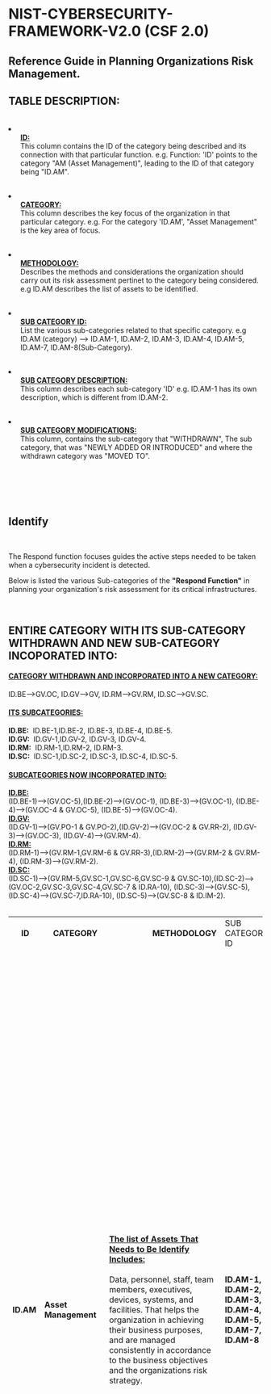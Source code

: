  # NIST-CYBERSECURITY-FRAMEWORK-V2.0 (CSF 2.0)

<h2>Reference Guide in Planning Organizations Risk Management.</h2>

<h2>TABLE DESCRIPTION:</h2>
<br>
 
<li><ul><strong><ins>ID:</ins></strong><br>This column contains the ID of the category being described and its connection with that particular function. e.g. Function:&nbsp;'ID' points to the category "AM (Asset Management)", leading to the ID of that category being "ID.AM".</ul></li><br>

<li><ul><strong><ins>CATEGORY:</ins></strong><br>This column describes the key focus of the organization in that particular category. e.g. For the category 'ID.AM', "Asset Management"  is the key area of focus.</ul></li><br> 

<li><ul><strong><ins>METHODOLOGY:</ins></strong><br>Describes the methods and considerations the organization should carry out its risk assessment pertinet to the category being considered. e.g ID.AM describes the list of assets to be identified.</ul></li><br>

<li><ul><strong><ins>SUB CATEGORY ID:</ins></strong><br>List the various sub-categories related to that specific category. e.g ID.AM (category) --> ID.AM-1, ID.AM-2, ID.AM-3, ID.AM-4, ID.AM-5, ID.AM-7, ID.AM-8(Sub-Category).</ul></li><br>

<li><ul><strong><ins>SUB CATEGORY DESCRIPTION:</ins></strong><br>This column describes each sub-category 'ID' e.g. ID.AM-1 has its own description, which is different from ID.AM-2.</ul></li><br>

<li><ul><strong><ins>SUB CATEGORY MODIFICATIONS:</ins></strong><br>This column, contains the sub-category that "WITHDRAWN", The sub category, that was "NEWLY ADDED OR INTRODUCED" and where the withdrawn category was "MOVED TO".</ul></li><br>




<br><br>



<h2>Identify</h2>


<br>

The Respond function focuses guides the active steps needed to be taken  when a cybersecurity incident is detected.<br>

Below is listed the various Sub-categories of the <strong>"Respond Function"</strong> in planning your organization's risk assessment for its critical infrastructures. 

<br>

<h2>ENTIRE CATEGORY WITH ITS SUB-CATEGORY WITHDRAWN AND NEW SUB-CATEGORY INCOPORATED INTO:</h2>
<ins><h4>CATEGORY WITHDRAWN AND INCORPORATED INTO A NEW CATEGORY:</h4></ins>
ID.BE-->GV.OC, ID.GV-->GV, ID.RM-->GV.RM, ID.SC-->GV.SC.
<br>
<ins><h4>ITS SUBCATEGORIES:</h4></ins>
<strong>ID.BE:</strong>&nbsp; ID.BE-1,ID.BE-2, ID.BE-3, ID.BE-4, ID.BE-5.
<br>
<strong>ID.GV:</strong>&nbsp; ID.GV-1,ID.GV-2, ID.GV-3, ID.GV-4.
<br>
<strong>ID.RM:</strong>&nbsp; ID.RM-1,ID.RM-2, ID.RM-3.
<br>
<strong>ID.SC:</strong>&nbsp; ID.SC-1,ID.SC-2, ID.SC-3, ID.SC-4, ID.SC-5.
<br>
<ins><h4>SUBCATEGORIES NOW INCORPORATED INTO:</h4></ins>
<ins><strong>ID.BE:</strong></ins> 
<br>
(ID.BE-1)-->(GV.OC-5),(ID.BE-2)-->(GV.OC-1), (ID.BE-3)-->(GV.OC-1), (ID.BE-4)-->(GV.OC-4 & GV.OC-5), (ID.BE-5)-->(GV.OC-4).
<br>
<ins><strong>ID.GV:</strong></ins>
<br>
(ID.GV-1)-->(GV.PO-1 & GV.PO-2),(ID.GV-2)-->(GV.OC-2 & GV.RR-2), (ID.GV-3)-->(GV.OC-3), (ID.GV-4)-->(GV.RM-4).
<br>
<ins><strong>ID.RM:</strong></ins>
<br>
(ID.RM-1)-->(GV.RM-1,GV.RM-6 & GV.RR-3),(ID.RM-2)-->(GV.RM-2 & GV.RM-4), (ID.RM-3)-->(GV.RM-2).
<br>
<ins><strong>ID.SC:</strong></ins>
<br>
(ID.SC-1)-->(GV.RM-5,GV.SC-1,GV.SC-6,GV.SC-9 & GV.SC-10),(ID.SC-2)-->(GV.OC-2,GV.SC-3,GV.SC-4,GV.SC-7 & ID.RA-10), (ID.SC-3)-->(GV.SC-5), (ID.SC-4)-->(GV.SC-7,ID.RA-10), (ID.SC-5)-->(GV.SC-8 & ID.IM-2).
<br>



<br>

<table>
<tr>
<td><strong>&nbsp;&nbsp;&nbsp;&nbsp;ID</strong></td><td><strong>&nbsp;&nbsp;&nbsp;&nbsp;CATEGORY</strong></td><td><strong>&nbsp;&nbsp;&nbsp;&nbsp;&nbsp;&nbsp;&nbsp;&nbsp;&nbsp;&nbsp;&nbsp;&nbsp;&nbsp;&nbsp;&nbsp;&nbsp;&nbsp;&nbsp;&nbsp;&nbsp;METHODOLOGY</strong></td><td>SUB CATEGORY ID</td><td><strong>&nbsp;&nbsp;&nbsp;&nbsp;&nbsp;&nbsp;&nbsp;SUB CATEGORY &nbsp;&nbsp;&nbsp;&nbsp;&nbsp;&nbsp;&nbsp;DESCRIPTION</strong></td><td><strong>&nbsp;&nbsp;&nbsp;&nbsp;SUB CATEGORY MODIFICATIONS</strong></td>
</tr>
<tr>
<tr>
</tr>

   
<!-- Here the ID.AM Begins.-->
<tr>
<td><strong>ID.AM</strong></td><td><strong>Asset Management</strong></td>

<td><ins><strong>The list of Assets That Needs to Be Identify Includes:</strong></ins>
<br><br>
Data, personnel, staff, team members, executives, devices, systems, and facilities. That helps the organization in achieving their business purposes, and are managed consistently in accordance to the business objectives and the organizations risk strategy.
</td>   
<td><strong>ID.AM-1, ID.AM-2, ID.AM-3, ID.AM-4, ID.AM-5, ID.AM-7, ID.AM-8 </strong></td>

<td>
  <br><ins><strong>ID.AM-1:</strong></ins><br><br>Take inventory of physical devices and systems within the organization.</strong><br><br>
 <ins><strong>ID.AM-2:</strong></ins><br><br>Take inventory of all softwares platforms and applications within the organization.<br><br>
 <ins><strong>ID.AM-3:</strong></ins><br><br>Map the organization's authorized network communication, both internal and external network data flow.<br><br>
 <ins><strong>ID.AM-4:</strong></ins><br><br>Take inventories of services provided by supplier.<br><br>
 <ins><strong>ID.AM-5:</strong></ins><br><br>Priortizing and classifying resources (Hardware devices, Softwares, data), based on their criticality, and impact on business.<br> <br>
  <ins><strong>ID.AM-7:</strong></ins><br><br>Identifying and catologue data, and corresponding metadata for designated data types.<br> <br>
  <ins><strong>ID.AM-8:</strong></ins><br><br>Systems, hardware, software, services, are maintained and managed throughout their life cycles.<br> <br>
 <br>
 </td>

<td><ins><strong>WITHDRAWN</strong></ins><br>ID.AM-6<br><br>
<ins><strong>NEWLY ADDED</strong></ins><br>ID.AM-7, IDM.AM-8<br><br>
<ins><strong>MOVED TO</strong></ins><br>GV.RR-2, GV.SC-2
</td>
</tr>


<!-- Here the ID.AM Ends.-->





<!-- Here the ID.RA Begins Here.-->
<tr>
<td><strong>ID.RA</strong></td><td><strong>Risk Assessment.</strong></td>

<td><ins><strong>Identify and Assessing Risk:</strong></ins>
<br><br>
Ensuring that the organization has a clear understanding of the Cybersecurity risk, and how it affects their operations (including reputation, mission, and functions), individuals, and the organizations assets at large.
</td>   
<td><strong>ID.RA-1, ID.RA-2, ID.RA-3, ID.RA-4, ID.RA-5, ID.RA-6, ID.RA-7, ID.RA-8, ID.RA-9, ID.RA-10.</strong></td>

<td>
 <br><ins><strong>ID.RA-1:</strong></ins><br><br>Identifying and documentation of all vulnerabilities in the organizations Assets.</strong><br><br>
 <ins><strong>ID.RA-2:</strong></ins><br><br>Threat and vulnerabilities information discovered in online forums, social networking apps, and other relevant sources.</strong><br><br>
 <ins><strong>ID.RA-3:</strong></ins><br><br>Both Internal and External threats are Identified and documented.</strong><br><br>
   <ins><strong>ID.RA-4:</strong></ins><br><br>All potential impacts and likelihood of threats exploiting vulnerabilities in the organizations are identified and documented.</strong><br><br>
    <ins><strong>ID.RA-5:</strong></ins><br><br>The lines of communications across the organization regarding cybersecurity risk, risk from suppliers, and third party risks, are established.</strong><br><br>
     <ins><strong>ID.RA-6:</strong></ins><br><br>Threats, vulnerabilities, impacts, and likelihood are used to estimate the risk, and priortize the risk response.</strong><br><br>
      <ins><strong>ID.RA-7:</strong></ins><br><br>Managing changes and exceptions of accessed risk impact, and ensure they are documented and tracked.</strong><br><br>
      <ins><strong>ID.RA-8:</strong></ins><br><br>Establishing the processes by which vulnerabilities disclosures are recieved, analyzed, and responded responded to.</strong><br><br>
      <ins><strong>ID.RA-9:</strong></ins><br><br>The authenticity and integrity of both hardware and software are assessed before they are acquired and used.</strong><br><br>
      <ins><strong>ID.RA-10:</strong></ins><br><br>Critical suppliers are assessed prior to acquisition.</strong><br><br>
 <br>
</td>


<td><ins><strong>WITHDRAWN</strong></ins><br>(N/A)<br><br>
<ins><strong>NEWLY ADDED</strong></ins><br>ID.RA-7, ID.RA-8, ID.RA-9, ID.RA-10.<br><br>
<ins><strong>MOVED TO</strong></ins><br>(N/A)
</td>
</tr>


<!-- Here the ID.RA Ends.-->






<!-- Here the ID.IM Begins Here.-->
<tr>
<td><strong>ID.IM</strong></td><td><strong>Improvements</strong></td>

<td><ins><strong>Improving Risk Management Across All Cybersecurity Framework Functions:</strong></ins>
<br><br>
Ways on improving the organizations cybersecurity risk management process, procedures, and activities are to be identified across all CyberSecurity Framework (CSF) Functions.
</td>   
<td><strong>ID.IM-1, ID.IM-2, ID.IM-3, ID.IM-4</strong></td>

<td>
  <br><ins><strong>ID.IM-1:</strong></ins><br><br>Improvements are to be identified from evaluations.</strong><br><br>
 <ins><strong>ID.IM-2:</strong></ins><br><br>Ways on improving the organizations cybersecurity risk management are identified from security tests and exercises, including those done in coordination with suppliers and relevant third parties.</strong><br><br>
 <ins><strong>ID.IM-3:</strong></ins><br><br>Improvements are identified from execution of operational processes, procedures, and activities.</strong><br><br>
   <ins><strong>ID.IM-4:</strong></ins><br><br>The organizations cybersecurity plan, incident response plan, and other relevant plans, which impacts the business operation of the organization are to be established, communicated, maintained, and improved.<br> <br>
    

<td><ins><strong>WITHDRAWN</strong></ins><br>(N/A)<br><br>
<ins><strong>NEWLY ADDED</strong></ins><br>(N/A)<br><br>
<ins><strong>MOVED TO</strong></ins><br>(N/A)
</td>
</tr>


<!-- Here the ID.IM Ends.-->






</table>
